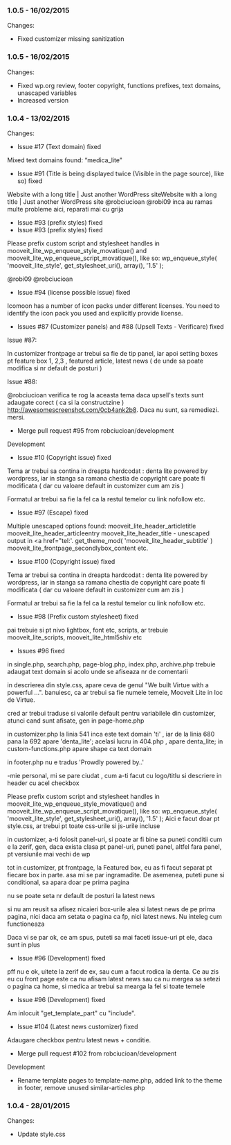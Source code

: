 

### 1.0.5 - 16/02/2015

 Changes: 


 * Fixed customizer missing sanitization


### 1.0.5 - 16/02/2015

 Changes: 


 * Fixed wp.org review, footer copyright, functions prefixes, text domains, unascaped variables
 * Increased version


### 1.0.4 - 13/02/2015

 Changes: 


 * Issue #17 (Text domain) fixed

Mixed text domains found: “medica_lite"
 * Issue #91 (Title is being displayed twice (Visible in the page source), like so) fixed

Website with a long title | Just another WordPress siteWebsite with a
long title | Just another WordPress site
@robciucioan @robi09 inca au ramas multe probleme aici, reparati mai cu
grija
 * Issue #93 (prefix styles) fixed
 * Issue #93 (prefix styles) fixed

Please prefix custom script and stylesheet handles in
mooveit_lite_wp_enqueue_style_movatique() and
mooveit_lite_wp_enqueue_script_movatique(), like so:
wp_enqueue_style( 'mooveit_lite_style', get_stylesheet_uri(), array(),
'1.5' );

@robi09 @robciucioan
 * Issue #94 (license possible issue) fixed

Icomoon has a number of icon packs under different licenses. You need to
identify the icon pack you used and explicitly provide license.
 * Issues #87 (Customizer panels) and #88 (Upsell Texts - Verificare) fixed

Issue #87:

In customizer frontpage ar trebui sa fie de tip panel, iar apoi setting
boxes pt feature box 1, 2,3 , featured article, latest news ( de unde sa
poate modifica si nr default de posturi )

Issue #88:

@robciucioan verifica te rog la aceasta tema daca upsell's texts sunt
adaugate corect ( ca si la constructzine )
http://awesomescreenshot.com/0cb4ank2b8. Daca nu sunt, sa remediezi.
mersi.
 * Merge pull request #95 from robciucioan/development

Development
 * Issue #10 (Copyright issue) fixed

Tema ar trebui sa contina in dreapta hardcodat : denta lite powered by
wordpress, iar in stanga sa ramana chestia de copyright care poate fi
modificata ( dar cu valoare default in customizer cum am zis )

Formatul ar trebui sa fie la fel ca la restul temelor cu link nofollow
etc.
 * Issue #97 (Escape) fixed

Multiple unescaped options found:
mooveit_lite_header_articletitle
mooveit_lite_header_articleentry
mooveit_lite_header_title - unescaped output in <a href="tel:'.
get_theme_mod( 'mooveit_lite_header_subtitle' )
mooveit_lite_frontpage_secondlybox_content
etc.
 * Issue #100 (Copyright issue) fixed

Tema ar trebui sa contina in dreapta hardcodat : denta lite powered by
wordpress, iar in stanga sa ramana chestia de copyright care poate fi
modificata ( dar cu valoare default in customizer cum am zis )

Formatul ar trebui sa fie la fel ca la restul temelor cu link nofollow
etc.
 * Issue #98 (Prefix custom stylesheet) fixed

pai trebuie si pt nivo lightbox, font etc, scripts, ar trebuie
mooveit_lite_scripts, mooveit_lite_html5shiv etc
 * Issues #96 fixed

in single.php, search.php, page-blog.php, index.php, archive.php trebuie
adaugat text domain si acolo unde se afiseaza nr de comentarii

in descrierea din style.css, apare ceva de genul "We built Virtue with a
powerful ...". banuiesc, ca ar trebui sa fie numele temeie, Mooveit Lite
in loc de Virtue.

cred ar trebui traduse si valorile default pentru variabilele din
customizer, atunci cand sunt afisate, gen in page-home.php

in customizer.php la linia 541 inca este text domain 'ti' , iar de la
linia 680 pana la 692 apare 'denta_lite'; acelasi lucru in 404.php ,
apare denta_lite; in custom-functions.php apare shape ca text domain

in footer.php nu e tradus 'Prowdly powered by..'

-mie personal, mi se pare ciudat , cum a-ti facut cu logo/titlu si
descriere in header cu acel checkbox

Please prefix custom script and stylesheet handles in
mooveit_lite_wp_enqueue_style_movatique() and
mooveit_lite_wp_enqueue_script_movatique(), like so:
wp_enqueue_style( 'mooveit_lite_style', get_stylesheet_uri(), array(),
'1.5' );
Aici e facut doar pt style.css, ar trebui pt toate css-urile si js-urile
incluse

in customizer, a-ti folosit panel-uri, si poate ar fi bine sa puneti
conditii cum e la zerif, gen, daca exista clasa pt panel-uri, puneti
panel, altfel fara panel, pt versiunile mai vechi de wp

tot in customizer, pt frontpage, la Featured box, eu as fi facut separat
pt fiecare box in parte. asa mi se par ingramadite. De asemenea, puteti
pune si conditional, sa apara doar pe prima pagina

nu se poate seta nr default de posturi la latest news

si nu am reusit sa afisez nicaieri box-urile alea si latest news de pe
prima pagina, nici daca am setata o pagina ca fp, nici latest news. Nu
inteleg cum functioneaza

Daca vi se par ok, ce am spus, puteti sa mai faceti issue-uri pt ele,
daca sunt in plus
 * Issue #96 (Development) fixed

pff nu e ok, uitete la zerif de ex, sau cum a facut rodica la denta. Ce
au zis eu cu front page este ca nu afisam latest news sau ca nu mergea
sa setezi o pagina ca home, si medica ar trebui sa mearga la fel si
toate temele
 * Issue #96 (Development) fixed

Am inlocuit "get_template_part" cu "include".
 * Issue #104 (Latest news customizer) fixed

Adaugare checkbox pentru latest news + conditie.
 * Merge pull request #102 from robciucioan/development

Development
 * Rename template pages to template-name.php, added link to the theme in footer, remove unused similar-articles.php


### 1.0.4 - 28/01/2015

 Changes: 


 * Update style.css
